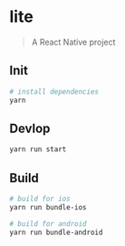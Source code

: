 # lite

> A React Native project

## Init

``` bash
# install dependencies
yarn
```

## Devlop

```bash
yarn run start
```


## Build

```bash
# build for ios
yarn run bundle-ios

# build for android
yarn run bundle-android
```
